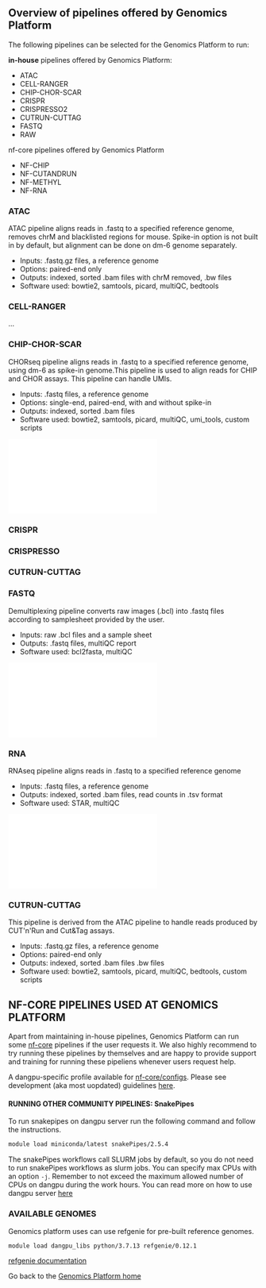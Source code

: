 
## Overview of pipelines offered by Genomics Platform

The following pipelines can be selected for the Genomics Platform to run:

**in-house** pipelines offered by Genomics Platform:
 - ATAC 
 - CELL-RANGER
 - CHIP-CHOR-SCAR
 - CRISPR
 - CRISPRESSO2
 - CUTRUN-CUTTAG
 - FASTQ
 - RAW

 nf-core pipelines offered by Genomics Platform
 - NF-CHIP
 - NF-CUTANDRUN
 - NF-METHYL
 - NF-RNA

### ATAC

ATAC pipeline aligns reads in .fastq to a specified reference genome, removes chrM and blacklisted regions for mouse. Spike-in option is not built in by default, but alignment can be done on dm-6 genome separately.

- Inputs: .fastq.gz files, a reference genome
- Options: paired-end only
- Outputs: indexed, sorted .bam files with chrM removed, .bw files
- Software used: bowtie2, samtools, picard, multiQC, bedtools

### CELL-RANGER

...

### CHIP-CHOR-SCAR

CHORseq pipeline aligns reads in .fastq to a specified reference genome, using dm-6 as spike-in genome.This pipeline is used to align reads for CHIP and CHOR assays. 
This pipeline can handle UMIs. 

- Inputs: .fastq files, a reference genome  
- Options: single-end, paired-end, with and without spike-in
- Outputs: indexed, sorted .bam files  
- Software used: bowtie2, samtools, picard, multiQC, umi_tools, custom scripts  

![CHOR pipeline](/images/f03_CHOR.pdf)

### CRISPR




### CRISPRESSO




### CUTRUN-CUTTAG




### FASTQ

Demultiplexing pipeline converts raw images (.bcl) into .fastq files according to samplesheet provided by the user. 
- Inputs: raw .bcl files and a sample sheet  
- Outputs: .fastq files, multiQC report  
- Software used: bcl2fasta, multiQC  

![demux pipeline](/images/f01_demultiplex.pdf)

### RNA

RNAseq pipeline aligns reads in .fastq to a specified reference genome
- Inputs: .fastq files, a reference genome  
- Outputs: indexed, sorted .bam files, read counts in .tsv format  
- Software used: STAR, multiQC  

![RNA pipeline](/images/f02_RNAseq.pdf)

### CUTRUN-CUTTAG

This pipeline is derived from the ATAC pipeline to handle reads produced by CUT'n'Run and Cut&Tag assays. 

- Inputs: .fastq.gz files, a reference genome
- Options: paired-end only
- Outputs: indexed, sorted .bam files .bw files
- Software used: bowtie2, samtools, picard, multiQC, bedtools, custom scripts


## NF-CORE PIPELINES USED AT GENOMICS PLATFORM

Apart from maintaining in-house pipelines, Genomics Platform can run some [nf-core](https://nf-co.re/) pipelines if the user requests it. We also highly recommend to try running these pipelines by themselves and are happy to provide support and training for running these pipeliens whenever users request help. 

A dangpu-specific profile available for [nf-core/configs](https://github.com/nf-core/configs). 
Please see development (aka most uopdated) guidelines [here](https://github.com/AdrijaK/configs/blob/master/docs/ku_sund_dangpu.md).


#### RUNNING OTHER COMMUNITY PIPELINES: SnakePipes

To run snakepipes on dangpu server run the following command and follow the instructions. 

```bash
module load miniconda/latest snakePipes/2.5.4
```

The snakePipes workflows call SLURM jobs by default, so you do not need to run snakePipes workflows as slurm jobs. 
You can specify max CPUs with an option `-j`. Remember to not exceed the maximum allowed number of CPUs on dangpu during the work hours. You can read more on how to use dangpu server [here](https://sgn102.pages.ku.dk/a-not-long-tour-of-dangpu/)

### AVAILABLE GENOMES

Genomics platform uses can use refgenie for pre-built reference genomes. 
```bash
module load dangpu_libs python/3.7.13 refgenie/0.12.1
```
[refgenie documentation](http://refgenie.databio.org/en/latest/)




Go back to the [Genomics Platform home](https://sundgenomics.github.io)

